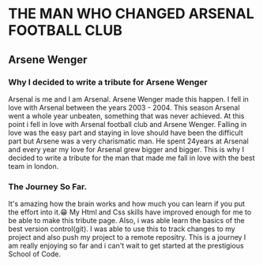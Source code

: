 #  THE MAN WHO CHANGED ARSENAL FOOTBALL CLUB  

## Arsene Wenger

### Why I decided to write a tribute for Arsene Wenger  
  
Arsenal is me and I am Arsenal. Arsene Wenger made this happen. I fell in love with Arsenal between the years 2003 - 2004. This season Arsenal went a whole year unbeaten, something that was never
achieved. At this point i fell in love with Arsenal football club and Arsene Wenger. Falling in love was the easy part and staying in love should have been the difficult part but Arsene was a very charismatic man. He spent 24years at Arsenal and every year my love for Arsenal grew bigger and bigger. This is why I decided to write a tribute for the man that made me fall in love with the best
team in london.  

### The Journey So Far. 
  
It's amazing how the brain works and how much you can learn if you put the effort into it.😁 My Html and Css skills have improved enough for me to be able to make this tribute page. Also, i was able
learn the basics of the best version control(git). I was able to use this to track changes to my project and also push my project to a remote repositry.  This is a journey I am really enjoying so far and i can't wait to get started at the prestigious School of Code.
